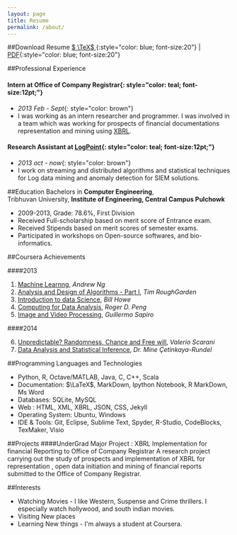 ```yaml
---
layout: page 
title: Resume
permalink: /about/
---
```


##Download Resume
[$ \TeX$ ](https://github.com/bistaumanga/resume/blob/master/cv.tex){:style="color: blue; font-size:20"}  |  [PDF](https://github.com/bistaumanga/resume/blob/master/cv.pdf){:style="color: blue; font-size:20"}



##Professional Experience

#### **Intern at Office of Company Registrar**{: style="color: teal; font-size:12pt;"}
* *2013 Feb - Sept*{: style="color: brown"}
* I was working as an intern researcher and programmer. I was involved in a team which was working for prospects of financial documentations representation and mining using [XBRL](http://en.wikipedia.org/wiki/XBRL).

#### **Research Assistant at [LogPoint](https://www.logpoint.com/en)**{: style="color: teal; font-size:12pt;"}
* *2013 oct - now*{: style="color: brown"}
* I work on streaming and distributed algorithms and statistical techniques for Log data mining and anomaly detection for SIEM solutions.



##Education
Bachelors in **Computer Engineering**, <br>
Tribhuvan University, **Institute of Engineering, Central Campus Pulchowk**

* 2009-2013, Grade: 78.6\%, First Division
* Received Full-scholarship based on merit score of Entrance exam.
* Received Stipends based on merit scores of semester exams.
* Participated in workshops on Open-source softwares, and bio-informatics.



##Coursera Achievements

####2013

1. [Machine Learnng](), *Andrew Ng*
2. [Analysis and Design of Algorithms - Part I](), *Tim RoughGarden*
3. [Introduction to data Science](), *Bill Howe*
4. [Computing for Data Analysis](), *Roger D. Peng*
5. [Image and Video Processing](), *Guillermo Sapiro*

####2014

6. [Unpredictable? Randomness, Chance and Free will](), *Valerio Scarani*
7. [Data Analysis and Statistical Inference](), *Dr. Mine Çetinkaya-Rundel*



##Programming Languages and Technologies
* Python, R, Octave/MATLAB, Java, C, C++, Scala
* Documentation: $\LaTeX$, MarkDown, Ipython Notebook, R MarkDown, Ms Word
* Databases: SQLite, MySQL
* Web : HTML, XML, XBRL, JSON, CSS, Jekyll
* Operating System:  Ubuntu, Windows
* IDE & Tools: Git, Eclipse, Sublime Text, Spyder, R-Studio, CodeBlocks, TexMaker, Visio



##Projects
####UnderGrad Major Project : XBRL Implementation for financial Reporting to Office of Company Registrar
A research project carrying out the study of prospects and implementation of XBRL for representation , open data initiation and mining of financial reports submitted to the Office of Company Registrar.



##Interests
* Watching Movies - I like Western, Suspense and Crime thrillers. I especially watch hollywood, and south indian movies.
* Visiting New places
* Learning New things - I'm always a student at Coursera.